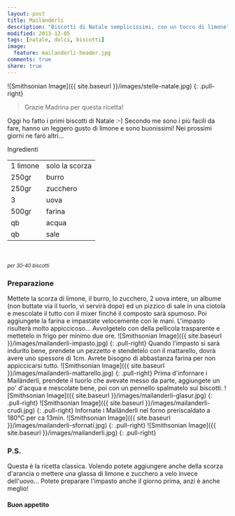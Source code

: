 ```yaml
---
layout: post
title: Mailänderli
description: "Biscotti di Natale semplicissimi, con un tocco di limone"
modified: 2013-12-05
tags: [natale, dolci, biscotti]
image:
  feature: mailanderli-header.jpg
comments: true
share: true
---
```


![Smithsonian Image]({{ site.baseurl }}/images/stelle-natale.jpg)
{: .pull-right}
> Grazie Madrina per questa ricetta!

Oggi ho fatto i primi biscotti di Natale :-) Secondo me sono i più facili da fare, hanno un leggero gusto di limone e sono buonissimi! Nei prossimi giorni ne farò altri...


<div class="ingredients">
	<div class="ingredients-title">Ingredienti</div>
	<table>
		<tbody>
			<tr>
				<td>1 limone</td>
				<td>solo la scorza</td>
			</tr>
			<tr>
				<td>250gr</td>
				<td>burro</td>
			</tr>
			<tr>
				<td>250gr</td>
				<td>zucchero</td>
			</tr>
			<tr>
				<td>3</td>
				<td>uova</td>
			</tr>
			<tr>
				<td>500gr</td>
				<td>farina</td>				
			</tr>
			<tr>
				<td>qb</td>
				<td>acqua</td>				
			</tr>
			<tr>
				<td>qb</td>
				<td>sale</td>
			</tr>
		</tbody>
	</table>
	<br></br>
	<i class="pull-right" style="font-size: 80%;">per 30-40 biscotti</i>
</div>


<h3>
	<font color="grey">
		<i class="icon-cogs"></i>
	</font> Preparazione
</h3>

Mettete la scorza di limone, il burro, lo zucchero, 2 uova intere, un albume (non buttate via il tuorlo, vi servirà dopo) ed un pizzico di sale in una ciotola e mescolate il tutto con il mixer finché il composto sarà spumoso. Poi aggiungete la farina e impastate velocemente con le mani. L'impasto risulterà molto appiccicoso... Avvolgetelo con della pellicola trasparente e mettetelo in frigo per minimo due ore.
![Smithsonian Image]({{ site.baseurl }}/images/mailanderli-impasto.jpg)
{: .pull-right}
Quando l'impasto si sarà indurito bene, prendete un pezzetto e stendetelo con il mattarello, dovrà avere uno spessore di 1cm. Avrete bisogno di abbastanza farina per non appiccicarsi tutto.
![Smithsonian Image]({{ site.baseurl }}/images/mailanderli-mattarello.jpg)
{: .pull-right}
Prima d'infornare i Mailänderli, prendete il tuorlo che avevate messo da parte, aggiungete un po' d'acqua e mescolate bene, poi con un pennello spalmatelo sui biscotti.
![Smithsonian Image]({{ site.baseurl }}/images/mailanderli-glasur.jpg)
{: .pull-right}
![Smithsonian Image]({{ site.baseurl }}/images/mailanderli-crudi.jpg)
{: .pull-right}
Infornate i Mailänderli nel forno preriscaldato a 180°C per ca 13min.
![Smithsonian Image]({{ site.baseurl }}/images/mailanderli-sfornati.jpg)
{: .pull-right}
![Smithsonian Image]({{ site.baseurl }}/images/mailanderli.jpg)
{: .pull-right}


<h3>
	<font color="#FFCC00">
		<i class="icon-lightbulb"></i>
	</font> P.S.
</h3>


Questa è la ricetta classica. Volendo potete aggiungere anche della scorza d'arancia o mettere una glassa di limone e zucchero a velo invece dell'uovo... Potete preparare l'impasto anche il giorno prima, anzi è anche meglio!

<h4>Buon appetito
	<font color="red">
		<i class="icon-smile"></i>
	</font>
</h4>
